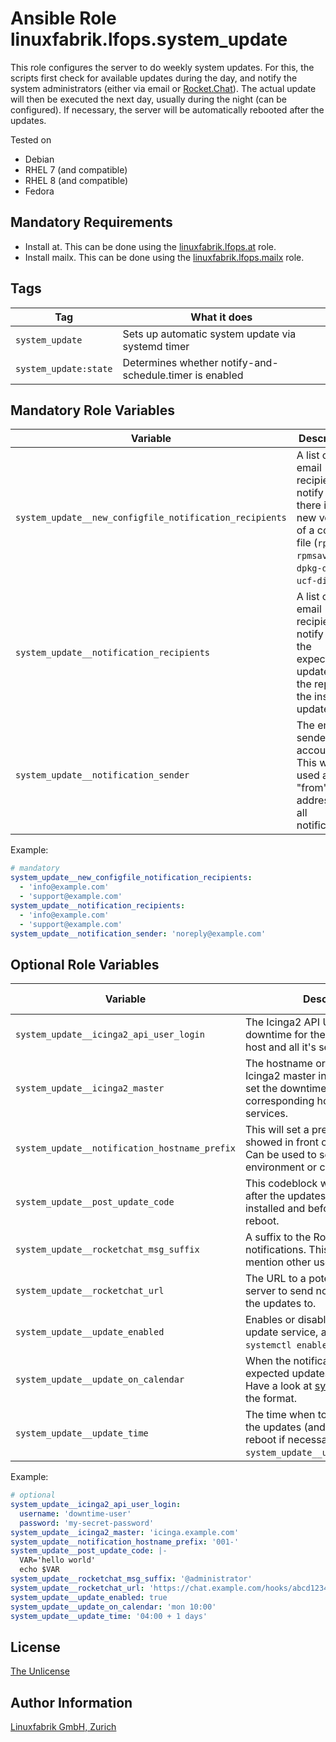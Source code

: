 # Ansible Role linuxfabrik.lfops.system_update

This role configures the server to do weekly system updates.
For this, the scripts first check for available updates during the day, and notify the system administrators (either via email or [Rocket.Chat](https://rocket.chat/)). The actual update will then be executed the next day, usually during the night (can be configured). If necessary, the server will be automatically rebooted after the updates.

Tested on

* Debian
* RHEL 7 (and compatible)
* RHEL 8 (and compatible)
* Fedora


## Mandatory Requirements

* Install at. This can be done using the [linuxfabrik.lfops.at](https://github.com/Linuxfabrik/lfops/tree/main/roles/at) role.
* Install mailx. This can be done using the [linuxfabrik.lfops.mailx](https://github.com/Linuxfabrik/lfops/tree/main/roles/mailx) role.


## Tags

| Tag                   | What it does                                            |
| ---                   | ------------                                            |
| `system_update`       | Sets up automatic system update via systemd timer       |
| `system_update:state` | Determines whether notify-and-schedule.timer is enabled |


## Mandatory Role Variables

| Variable | Description |
| -------- | ----------- |
| `system_update__new_configfile_notification_recipients` | A list of email recipients to notify if there is a new version of a config file (`rpmnew` / `rpmsave` / `dpkg-dist` / `ucf-dist`). |
| `system_update__notification_recipients` | A list of email recipients to notify about the expected updates and the report of the installed updates. |
| `system_update__notification_sender` | The email sender account. This will be used as the "from"-address for all notifications. |

Example:
```yaml
# mandatory
system_update__new_configfile_notification_recipients:
  - 'info@example.com'
  - 'support@example.com'
system_update__notification_recipients:
  - 'info@example.com'
  - 'support@example.com'
system_update__notification_sender: 'noreply@example.com'
```


## Optional Role Variables

| Variable | Description | Default Value |
| -------- | ----------- | ------------- |
| `system_update__icinga2_api_user_login` | The Icinga2 API User to set the downtime for the corresponding host and all it's services. | unset |
| `system_update__icinga2_master` | The hostname or ip address of the Icinga2 master instance where to set the downtime for the corresponding host and all it's services. | unset |
| `system_update__notification_hostname_prefix` | This will set a prefix that will be showed in front of the hostname. Can be used to separate servers by environment or customer. | `true` |
| `system_update__post_update_code` | This codeblock will be executed after the updates have been installed and before a potential reboot. | unset |
| `system_update__rocketchat_msg_suffix` | A suffix to the Rocket.Chat notifications. This can be used to mention other users. | unset |
| `system_update__rocketchat_url` | The URL to a potential Rocket.Chat server to send notifications about the updates to. | unset |
| `system_update__update_enabled` | Enables or disables the system-update service, analogous to `systemctl enable/disable --now`.  | `true` |
| `system_update__update_on_calendar` | When the notification for the expected updates should be sent. Have a look at [systemd.time(7)](https://www.freedesktop.org/software/systemd/man/systemd.time.html) for the format. | `00'` |
| `system_update__update_time` | The time when to actually execute the updates (and automatically reboot if necessary), relative to `system_update__update_on_calendar`. | `00 + 1 days'` |

Example:
```yaml
# optional
system_update__icinga2_api_user_login:
  username: 'downtime-user'
  password: 'my-secret-password'
system_update__icinga2_master: 'icinga.example.com'
system_update__notification_hostname_prefix: '001-'
system_update__post_update_code: |-
  VAR='hello world'
  echo $VAR
system_update__rocketchat_msg_suffix: '@administrator'
system_update__rocketchat_url: 'https://chat.example.com/hooks/abcd1234'
system_update__update_enabled: true
system_update__update_on_calendar: 'mon 10:00'
system_update__update_time: '04:00 + 1 days'
```


## License

[The Unlicense](https://unlicense.org/)


## Author Information

[Linuxfabrik GmbH, Zurich](https://www.linuxfabrik.ch)
